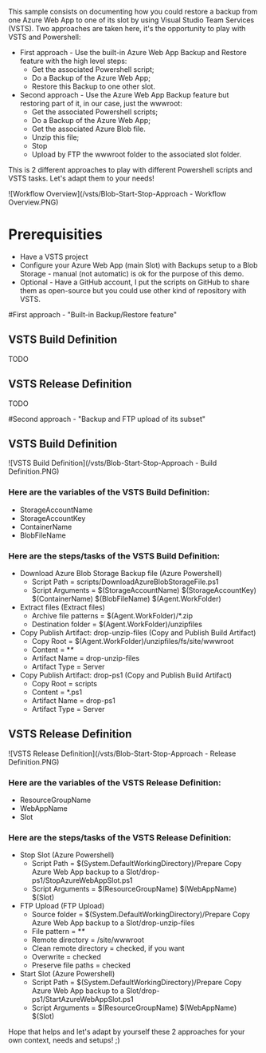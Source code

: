 This sample consists on documenting how you could restore a backup from one Azure Web App to one of its slot by using Visual Studio Team Services (VSTS).
Two approaches are taken here, it's the opportunity to play with VSTS and Powershell:
- First approach - Use the built-in Azure Web App Backup and Restore feature with the high level steps:
  - Get the associated Powershell script;
  - Do a Backup of the Azure Web App;
  - Restore this Backup to one other slot.
- Second approach - Use the Azure Web App Backup feature but restoring part of it, in our case, just the wwwroot:
  - Get the associated Powershell scripts;
  - Do a Backup of the Azure Web App;
  - Get the associated Azure Blob file.
  - Unzip this file;
  - Stop 
  - Upload by FTP the wwwroot folder to the associated slot folder.

This is 2 different approaches to play with different Powershell scripts and VSTS tasks. Let's adapt them to your needs!

![Workflow Overview](/vsts/Blob-Start-Stop-Approach - Workflow Overview.PNG)

# Prerequisities
- Have a VSTS project
- Configure your Azure Web App (main Slot) with Backups setup to a Blob Storage - manual (not automatic) is ok for the purpose of this demo.
- Optional - Have a GitHub account, I put the scripts on GitHub to share them as open-source but you could use other kind of repository with VSTS.

#First approach - "Built-in Backup/Restore feature"

## VSTS Build Definition

TODO

## VSTS Release Definition

TODO

#Second approach - "Backup and FTP upload of its subset"

## VSTS Build Definition

![VSTS Build Definition](/vsts/Blob-Start-Stop-Approach - Build Definition.PNG)

### Here are the variables of the VSTS Build Definition:
- StorageAccountName
- StorageAccountKey
- ContainerName
- BlobFileName

### Here are the steps/tasks of the VSTS Build Definition:

- Download Azure Blob Storage Backup file (Azure Powershell)
  - Script Path = scripts/DownloadAzureBlobStorageFile.ps1
  - Script Arguments = $(StorageAccountName) $(StorageAccountKey) $(ContainerName) $(BlobFileName) $(Agent.WorkFolder)
- Extract files (Extract files)
  - Archive file patterns = $(Agent.WorkFolder)/*.zip
  - Destination folder = $(Agent.WorkFolder)/unzipfiles
- Copy Publish Artifact: drop-unzip-files (Copy and Publish Build Artifact)
  - Copy Root = $(Agent.WorkFolder)/unzipfiles/fs/site/wwwroot
  - Content = \**\**
  - Artifact Name = drop-unzip-files
  - Artifact Type = Server
- Copy Publish Artifact: drop-ps1 (Copy and Publish Build Artifact)
  - Copy Root = scripts
  - Content = *.ps1
  - Artifact Name = drop-ps1
  - Artifact Type = Server
  
## VSTS Release Definition

![VSTS Release Definition](/vsts/Blob-Start-Stop-Approach - Release Definition.PNG)

### Here are the variables of the VSTS Release Definition:
- ResourceGroupName
- WebAppName
- Slot

### Here are the steps/tasks of the VSTS Release Definition:

- Stop Slot (Azure Powershell)
  - Script Path = $(System.DefaultWorkingDirectory)/Prepare Copy Azure Web App backup to a Slot/drop-ps1/StopAzureWebAppSlot.ps1
  - Script Arguments = $(ResourceGroupName) $(WebAppName) $(Slot)
- FTP Upload (FTP Upload)
  - Source folder = $(System.DefaultWorkingDirectory)/Prepare Copy Azure Web App backup to a Slot/drop-unzip-files
  - File pattern = \**\**
  - Remote directory = /site/wwwroot
  - Clean remote directory = checked, if you want
  - Overwrite = checked
  - Preserve file paths = checked
- Start Slot (Azure Powershell)
  - Script Path = $(System.DefaultWorkingDirectory)/Prepare Copy Azure Web App backup to a Slot/drop-ps1/StartAzureWebAppSlot.ps1
  - Script Arguments = $(ResourceGroupName) $(WebAppName) $(Slot)

Hope that helps and let's adapt by yourself these 2 approaches for your own context, needs and setups! ;)
  
